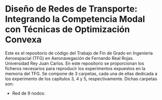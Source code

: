 # Diseño de Redes de Transporte: Integrando la Competencia Modal con Técnicas de Optimización Convexa
Este es el repositorio de código del Trabajo de Fin de Grado en Ingeniería Aeroespacial (TFG) en Aeronavegación de Fernando Real Rojas. Universidad Rey Juan Carlos.
En este repositorio se proporcionan los ficheros necesarios para reproducir los experimentos expuestos en la memoria del TFG. Se compone de 3 carpetas, cada una de ellas dedicada a los experimento de los capítulos 3, 4 y 5, respectivamente.
Dichas carpetas son:

- Red de 9 nodos:
